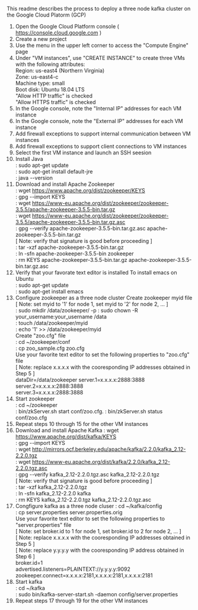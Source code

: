 This readme describes the process to deploy a three node kafka cluster on the Google Cloud Platorm (GCP)

1) Open the Google Cloud Platform console ( https://console.cloud.google.com )
2) Create a new project
3) Use the menu in the upper left corner to access the "Compute Engine" page
4) Under "VM instances", use "CREATE INSTANCE" to create three VMs with the following attributes:  
   Region: us-east4 (Northern Virginia)  
   Zone: us-east4-c  
   Machine type: small  
   Boot disk: Ubuntu 18.04 LTS  
   "Allow HTTP traffic" is checked  
   "Allow HTTPS traffic" is checked  
5) In the Google console, note the "Internal IP" addresses for each VM instance
6) In the Google console, note the "External IP" addresses for each VM instance  
7) Add firewall exceptions to support internal communication between VM instances
8) Add firewall exceptions to support client connections to VM instances
9) Select the first VM instance and launch an SSH seesion
10) Install Java  
  : sudo apt-get update  
  : sudo apt-get install default-jre   
  : java --version  
11) Download and install Apache Zookeeper  
  : wget https://www.apache.org/dist/zookeeper/KEYS  
  : gpg --import KEYS  
  : wget https://www-eu.apache.org/dist/zookeeper/zookeeper-3.5.5/apache-zookeeper-3.5.5-bin.tar.gz   
  : wget https://www-eu.apache.org/dist/zookeeper/zookeeper-3.5.5/apache-zookeeper-3.5.5-bin.tar.gz.asc  
  : gpg --verify apache-zookeeper-3.5.5-bin.tar.gz.asc apache-zookeeper-3.5.5-bin.tar.gz  
  [ Note: verify that signature is good before proceeding ]  
  : tar -xzf apache-zookeeper-3.5.5-bin.tar.gz  
  : ln -sfn apache-zookeeper-3.5.5-bin zookeeper  
  : rm KEYS apache-zookeeper-3.5.5-bin.tar.gz apache-zookeeper-3.5.5-bin.tar.gz.asc
12) Verify that your favorate text editor is installed
  To install emacs on Ubuntu    
  : sudo apt-get update    
  : sudo apt-get install emacs    
14) Configure zookeeper as a three node cluster
  Create zookeeper myid file  
  [ Note: set myid to '1' for node 1, set myid to '2' for node 2, ... ]  
  : sudo mkdir /data/zookeeper/ -p
  : sudo chown -R your_username:your_username /data   
  : touch /data/zookeeper/myid  
  : echo '1' >> /data/zookeeper/myid   
  Create "zoo.cfg" file  
  : cd ~/zookeeper/conf  
  : cp zoo_sample.cfg zoo.cfg  
  Use your favorite text editor to set the following properties to "zoo.cfg" file  
  [ Note: replace x.x.x.x with the cooresponding IP addresses obtained in Step 5 ]  
      dataDir=/data/zookeeper
      server.1=x.x.x.x:2888:3888  
      server.2=x.x.x.x:2888:3888   
      server.3=x.x.x.x:2888:3888   
15) Start zookeeper  
   : cd ~/zookeeper  
   : bin/zkServer.sh start conf/zoo.cfg. 
   : bin/zkServer.sh status conf/zoo.cfg   
16) Repeat steps 10 through 15 for the other VM instances
17) Download and install Apache Kafka
  : wget https://www.apache.org/dist/kafka/KEYS  
  : gpg --import KEYS  
  : wget http://mirrors.ocf.berkeley.edu/apache/kafka/2.2.0/kafka_2.12-2.2.0.tgz  
  : wget https://www-eu.apache.org/dist/kafka/2.2.0/kafka_2.12-2.2.0.tgz.asc  
  : gpg --verify kafka_2.12-2.2.0.tgz.asc kafka_2.12-2.2.0.tgz  
  [ Note: verify that signature is good before proceeding ]  
  : tar -xzf kafka_2.12-2.2.0.tgz  
  : ln -sfn kafka_2.12-2.2.0 kafka  
  : rm KEYS kafka_2.12-2.2.0.tgz kafka_2.12-2.2.0.tgz.asc  
18) Congfigure kafka as a three node cluser
  : cd ~/kafka/config  
  : cp server.properties server.properties.orig  
  Use your favorite text editor to set the following properties to "server.properties" file  
  [ Note: set broker.id to 1 for node 1, set broker.id to 2 for node 2, ... ]  
  [ Note: replace x.x.x.x with the cooresponding IP addresses obtained in Step 5 ]  
  [ Note: replace y.y.y.y with the cooresponding IP address obtained in Step 6 ]  
      broker.id=1  
      advertised.listeners=PLAINTEXT://y.y.y.y:9092  
      zookeeper.connect=x.x.x.x:2181,x.x.x.x:2181,x.x.x.x:2181  
19) Start kafka   
   : cd ~/kafka  
   : sudo bin/kafka-server-start.sh -daemon config/server.properties
20) Repeat steps 17 through 19 for the other VM instances

